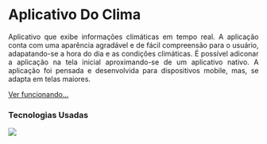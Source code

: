 <h1>Aplicativo Do Clima</h1>
<p align="justify">
  Aplicativo que exibe informações climáticas em tempo real.
  A aplicação conta com uma aparência agradável
  e de fácil compreensão para o usuário, adapatando-se a hora
  do dia e as condições climáticas. É possível adiconar a 
  aplicação na tela inicial aproximando-se de um aplicativo 
  nativo. A aplicação foi pensada e desenvolvida para dispositivos
  mobile, mas, se adapta em telas maiores.
</p>

<a href="https://app-clima-murex.vercel.app/">Ver funcionando...</a>
<h3>Tecnologias Usadas</h3>
<img src="https://skills.thijs.gg/icons?i=html,css,js">
